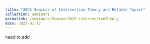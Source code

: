```yaml
---
title: "2025 Seminar of Intersection Theory and Related Topics"
collection: seminars
permalink: /seminars/Seminar2025-intersectionTheory
date: 2025-01-12
---
```

need to add
